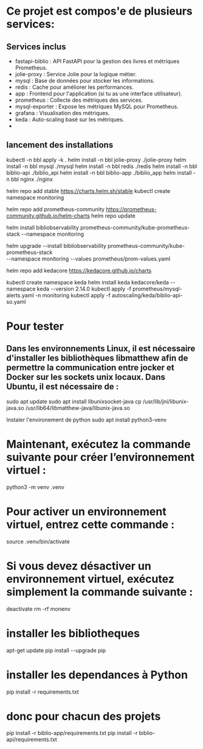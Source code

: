# Ce projet est compos'e de plusieurs services:
## Services inclus
- fastapi-biblio : API FastAPI pour la gestion des livres et métriques Prometheus.
- jolie-proxy : Service Jolie pour la logique métier.
- mysql : Base de données pour stocker les informations.
- redis : Cache pour améliorer les performances.
- app : Frontend pour l'application (si tu as une interface utilisateur).
- prometheus : Collecte des métriques des services.
- mysql-exporter : Expose les métriques MySQL pour Prometheus.
- grafana : Visualisation des métriques.
- keda : Auto-scaling basé sur les métriques.
- 
## lancement des installations
kubectl -n bbl apply -k . 
helm install -n bbl jolie-proxy ./jolie-proxy
helm install -n bbl mysql ./mysql
helm install -n bbl redis ./redis
helm install -n bbl biblio-api ./biblio_api
helm install -n bbl biblio-app ./biblio_app
helm install -n bbl nginx ./nginx

helm repo add stable https://charts.helm.sh/stable
kubectl create namespace monitoring

helm repo add prometheus-community https://prometheus-community.github.io/helm-charts
helm repo update

helm install bibliobservability prometheus-community/kube-prometheus-stack --namespace monitoring 

helm upgrade --install bibliobservability prometheus-community/kube-prometheus-stack \
  --namespace monitoring --values prometheus/prom-values.yaml 

helm repo add kedacore https://kedacore.github.io/charts


kubectl create namespace keda
helm install keda kedacore/keda --namespace keda --version 2.14.0
kubectl apply -f prometheus/mysql-alerts.yaml -n monitoring
kubectl apply -f autoscaling/keda/biblio-api-so.yaml



# Pour tester
## Dans les environnements Linux, il est nécessaire d'installer les bibliothèques libmatthew afin de permettre la communication entre jocker et Docker sur les sockets unix locaux. Dans Ubuntu, il est nécessaire de :

sudo apt update
sudo apt install libunixsocket-java
cp /usr/lib/jni/libunix-java.so /usr/lib64/libmatthew-java/libunix-java.so

Instaler l'environement de python
sudo apt install python3-venv

# Maintenant, exécutez la commande suivante pour créer l’environnement virtuel :
python3 -m venv .venv

# Pour activer un environnement virtuel, entrez cette commande :
source .venv/bin/activate

# Si vous devez désactiver un environnement virtuel, exécutez simplement la commande suivante :
deactivate
rm -rf monenv

# installer les bibliotheques
apt-get update
pip install --upgrade pip

# installer les dependances à Python
pip install -r requirements.txt 

# donc pour chacun des projets
pip install -r biblio-app/requirements.txt 
pip install -r biblio-api/requirements.txt 